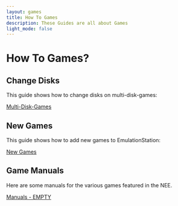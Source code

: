 ```yaml
---
layout: games
title: How To Games
description: These Guides are all about Games
light_mode: false
---
```


# How To Games?

## Change Disks
This guide shows how to change disks on multi-disk-games:

[Multi-Disk-Games](/games/multi_disk_games.md)

## New Games
This guide shows how to add new games to EmulationStation:

[New Games](/games/new_games.md)

## Game Manuals
Here are some manuals for the various games featured in the NEE.

[Manuals - EMPTY](/games/manuals.md)
